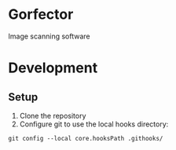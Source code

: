# Gorfector
Image scanning software

# Development

## Setup

1. Clone the repository
2. Configure git to use the local hooks directory:
```
git config --local core.hooksPath .githooks/
```
